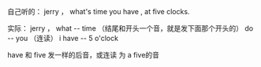 


自己听的：
jerry ， what's time you have , at five clocks.

实际：
jerry ， what -- time （结尾和开头一个音，就是发下面那个开头的）  do -- you （连读）    i have -- 5 o'clock



have  和 five 发一样的后音，或连读 为  a five的音